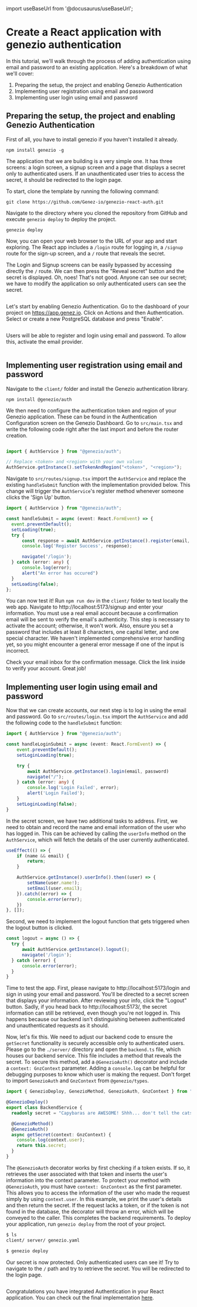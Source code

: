 import useBaseUrl from '@docusaurus/useBaseUrl';

# Create a React application with genezio authentication

In this tutorial, we'll walk through the process of adding authentication using email and password to an existing application. Here's a breakdown of what we'll cover:

1. Preparing the setup, the project and enabling Genezio Authentication
2. Implementing user registration using email and password
3. Implementing user login using email and password

## Preparing the setup, the project and enabling Genezio Authentication

First of all, you have to install genezio if you haven't installed it already.
```
npm install genezio -g
```

The application that we are building is a very simple one. It has three screens: a login screen, a signup screen and a page that displays a secret only to authenticated users. If an unauthenticated user tries to access the secret, it should be redirected to the login page.

To start, clone the template by running the following command:

```
git clone https://github.com/Genez-io/genezio-react-auth.git
```

Navigate to the directory where you cloned the repository from GitHub and execute `genezio deploy` to deploy the project.

```
genezio deploy
```

Now, you can open your web browser to the URL of your app and start exploring. The React app includes a `/login` route for logging in, a `/signup` route for the sign-up screen, and a `/` route that reveals the secret.

The Login and Signup screens can be easily bypassed by accessing directly the `/` route. We can then press the "Reveal secret" button and the secret is displayed. Oh, noes! That's not good. Anyone can see our secret; we have to modify the application so only authenticated users can see the secret.

<figure style={{textAlign:"center"}}><img style={{cursor:"pointer"}} src={useBaseUrl("/img/demo-email-and-password-initial.gif")} alt=""/><figcaption></figcaption></figure>

Let's start by enabling Genezio Authentication. Go to the dashboard of your project on https://app.genez.io. Click on Actions and then Authentication. Select or create a new PostgreSQL database and press "Enable".

<figure style={{textAlign:"center"}}><img style={{cursor:"pointer"}} src={useBaseUrl("/img/demo-auth-activate-auth.gif")} alt=""/><figcaption></figcaption></figure>

Users will be able to register and login using email and password. To allow this, activate the email provider.

<figure style={{textAlign:"center"}}><img style={{cursor:"pointer"}} src={useBaseUrl("/img/demo-auth-activate-email.gif")} alt=""/><figcaption></figcaption></figure>

## Implementing user registration using email and password


Navigate to the `client/` folder and install the Genezio authentication library.

```
npm install @genezio/auth
```


We then need to configure the authentication token and region of your Genezio application. These can be found in the Authentication Configuration screen on the Genezio Dashboard. Go to `src/main.tsx` and write the following code right after the last import and before the router creation.

<figure style={{textAlign:"center"}}><img style={{cursor:"pointer"}} src={useBaseUrl("/img/token-and-region-email.png")} alt=""/><figcaption></figcaption></figure>

```typescript title="client/src/main.tsx" showLineNumbers
import { AuthService } from "@genezio/auth";

// Replace <token> and <region> with your own values
AuthService.getInstance().setTokenAndRegion("<token>", "<region>");
```
Navigate to `src/routes/signup.tsx` import the `AuthService` and replace the existing `handleSubmit` function with the implementation provided below. This change will trigger the `AuthService`'s register method whenever someone clicks the 'Sign Up' button.

```typescript title="client/src/routes/signup.tsx" showLineNumbers
import { AuthService } from "@genezio/auth";
```

```typescript title="client/src/routes/signup.tsx" showLineNumbers
const handleSubmit = async (event: React.FormEvent) => {
  event.preventDefault();
  setLoading(true);
  try {
      const response = await AuthService.getInstance().register(email, password, name);
      console.log('Register Success', response);

      navigate('/login');
  } catch (error: any) {
      console.log(error);
      alert("An error has occured")
  }
  setLoading(false);
};
```

You can now test it! Run `npm run dev` in the `client/` folder to test locally the web app. Navigate to http://localhost:5173/signup and enter your information. You must use a real email account because a confirmation email will be sent to verify the email's authenticity. This step is necessary to activate the account; otherwise, it won't work. Also, ensure you set a password that includes at least 8 characters, one capital letter, and one special character. We haven't implemented comprehensive error handling yet, so you might encounter a general error message if one of the input is incorrect.

Check your email inbox for the confirmation message. Click the link inside to verify your account. Great job!

## Implementing user login using email and password

Now that we can create accounts, our next step is to log in using the email and password. Go to `src/routes/login.tsx` import the `AuthService` and add the following code to the `handleSubmit` function:

```typescript title="client/src/routes/login.tsx" showLineNumbers
import { AuthService } from "@genezio/auth";
```

```typescript title="client/src/routes/login.tsx" showLineNumbers
const handleLoginSubmit = async (event: React.FormEvent) => {
    event.preventDefault();
    setLoginLoading(true);

    try {
        await AuthService.getInstance().login(email, password)
        navigate("/");
    } catch (error: any) {
        console.log('Login Failed', error);
        alert('Login Failed');
    }
    setLoginLoading(false);
}
```

In the secret screen, we have two additional tasks to address. First, we need to obtain and record the name and email information of the user who has logged in. This can be achieved by calling the `userInfo` method on the `AuthService`, which will fetch the details of the user currently authenticated.

```typescript title="client/src/routes/secret.tsx" showLineNumbers
useEffect(() => {
    if (name && email) {
        return;
    }

    AuthService.getInstance().userInfo().then((user) => {
        setName(user.name!);
        setEmail(user.email);
    }).catch((error) => {
        console.error(error);
    })
}, []);
```

Second, we need to implement the logout function that gets triggered when the logout button is clicked.

```typescript title="client/src/routes/secret.tsx" showLineNumbers
const logout = async () => {
  try {
      await AuthService.getInstance().logout();
      navigate('/login');
  } catch (error) {
      console.error(error);
  }
}
```
  
Time to test the app. First, please navigate to http://localhost:5173/login and sign in using your email and password. You'll be directed to a secret screen that displays your information. After reviewing your info, click the "Logout" button. Sadly, if you head back to http://localhost:5173/, the secret information can still be retrieved, even though you're not logged in. This happens because our backend isn't distinguishing between authenticated and unauthenticated requests as it should.

Now, let's fix this. We need to adjust our backend code to ensure the `getSecret` functionality is securely accessible only to authenticated users. Please go to the `./server/` directory and open the `backend.ts` file, which houses our backend service. This file includes a method that reveals the secret. To secure this method, add a `@GenezioAuth()` decorator and include a `context: GnzContext` parameter. Adding a `console.log` can be helpful for debugging purposes to know which user is making the request. Don't forget to import `GenezioAuth` and `GnzContext` from `@genezio/types`.
  
```typescript title="server/backend.ts" showLineNumbers
import { GenezioDeploy, GenezioMethod, GenezioAuth, GnzContext } from "@genezio/types";

@GenezioDeploy()
export class BackendService {
  readonly secret = "Capybaras are AWESOME! Shhh... don't tell the cats!";

  @GenezioMethod()
  @GenezioAuth() 
  async getSecret(context: GnzContext) {
    console.log(context.user);
    return this.secret;
  }
}
```

The `@GenezioAuth` decorator works by first checking if a token exists. If so, it retrieves the user associated with that token and inserts the user's information into the context parameter. To protect your method with `@GenezioAuth`, you must have `context: GnzContext` as the first parameter. This allows you to access the information of the user who made the request simply by using `context.user`. In this example, we print the user's details and then return the secret. If the request lacks a token, or if the token is not found in the database, the decorator will throw an error, which will be conveyed to the caller. This completes the backend requirements. To deploy your application, run `genezio deploy` from the root of your project.

```bash 
$ ls
client/ server/ genezio.yaml

$ genezio deploy
```

Our secret is now protected. Only authenticated users can see it! Try to navigate to the `/` path and try to retrieve the secret. You will be redirected to the login page. 

<figure style={{textAlign:"center"}}><img style={{cursor:"pointer"}} src={useBaseUrl("/img/final-email.gif")} alt=""/><figcaption></figcaption></figure>

Congratulations you have integrated Authentication in your React application. You can check out the final implementation [here](https://github.com/Genez-io/genezio-react-auth/tree/final).

